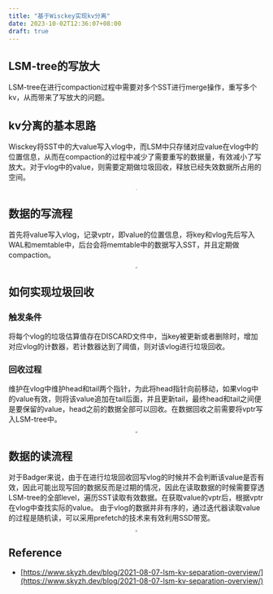 ```yaml
---
title: "基于Wisckey实现kv分离"
date: 2023-10-02T12:36:07+08:00
draft: true
---
```


## LSM-tree的写放大
LSM-tree在进行compaction过程中需要对多个SST进行merge操作，重写多个kv，从而带来了写放大的问题。

## kv分离的基本思路
Wisckey将SST中的大value写入vlog中，而LSM中只存储对应value在vlog中的位置信息，从而在compaction的过程中减少了需要重写的数据量，有效减小了写放大。对于vlog中的value，则需要定期做垃圾回收，释放已经失效数据所占用的空间。
<div align="center"><img src="/基于Wisckey实现kv分离/compaction-comparison.png" style="zoom:15%;" /></div>

## 数据的写流程
首先将value写入vlog，记录vptr，即value的位置信息，将key和vlog先后写入WAL和memtable中，后台会将memtable中的数据写入SST，并且定期做compaction。
<div align="center"><img src="/基于Wisckey实现kv分离/write-badger.png" style="zoom:20%;" /></div>

## 如何实现垃圾回收
### 触发条件
将每个vlog的垃圾估算值存在DISCARD文件中，当key被更新或者删除时，增加对应vlog的计数器，若计数器达到了阈值，则对该vlog进行垃圾回收。
### 回收过程
维护在vlog中维护head和tail两个指针，为此将head指针向前移动，如果vlog中的value有效，则将该value追加在tail后面，并且更新tail，最终head和tail之间便是要保留的value，head之前的数据全部可以回收。在数据回收之前需要将vptr写入LSM-tree中。
<div align="center"><img src="/基于Wisckey实现kv分离/gc-badger.png" style="zoom:20%;" /></div>

## 数据的读流程
对于Badger来说，由于在进行垃圾回收回写vlog的时候并不会判断该value是否有效，因此可能出现写回的数据反而是过期的情况，因此在读取数据的时候需要穿透LSM-tree的全部level，遍历SST读取有效数据。在获取value的vptr后，根据vptr在vlog中查找实际的value。
由于vlog的数据并非有序的，通过迭代器读取value的过程是随机读，可以采用prefetch的技术来有效利用SSD带宽。
<div align="center"><img src="/基于Wisckey实现kv分离/get-badger.png" style="zoom:20%;" /></div>

## Reference
- [https://www.skyzh.dev/blog/2021-08-07-lsm-kv-separation-overview/](https://www.skyzh.dev/blog/2021-08-07-lsm-kv-separation-overview/)
